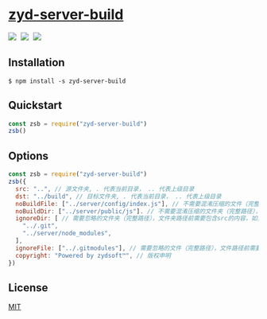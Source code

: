 # [zyd-server-build](https://github.com/hfzhae/zyd-server-build)
<p>
  <a href="https://github.com/hfzhae/zyd-server-build/blob/main/LICENSE"><img style="margin-right:5px;" src="https://img.shields.io/badge/license-MIT-grren.svg"></a>
  <a href="https://www.npmjs.com/package/uglify-js"><img style="margin-right:5px;" src="https://img.shields.io/badge/uglifyJs-3.x-blue.svg"></a>
  <a href="https://www.npmjs.com/package/zyd-server-build"><img style="margin-right:5px;" src="https://img.shields.io/badge/npm-passing-yellow.svg"></a>
</p>

## Installation
```
$ npm install -s zyd-server-build
```

## Quickstart
```js
const zsb = require("zyd-server-build")
zsb()
```
## Options
```js
const zsb = require("zyd-server-build")
zsb({
  src: "..", // 源文件夹, . 代表当前目录， .. 代表上级目录
  dst: "../build", // 目标文件夹, . 代表当前目录， .. 代表上级目录
  noBuildFile: ["../server/config/index.js"], // 不需要混淆压缩的文件（完整路径），文件路径前需要包含src的内容，如实例，会被无改动打包到目标文件夹中
  noBuildDir: ["../server/public/js"]. // 不需要混淆压缩的文件夹（完整路径），文件路径前需要包含src的内容，如实例，会被无改动打包到目标文件夹中
  ignoreDir: [ // 需要忽略的文件夹（完整路径），文件夹路径前需要包含src的内容，如实例，忽略后不会被打包到目标文件夹中
    "../.git", 
    "../server/node_modules", 
  ], 
  ignoreFile: ["../.gitmodules"], // 需要忽略的文件（完整路径），文件路径前需要包含src的内容，如实例，忽略后不会被打包到目标文件夹中
  copyright: "Powered by zydsoft™", // 版权申明
})
```
## License
[MIT](https://github.com/hfzhae/zyd-server-build/blob/main/LICENSE)